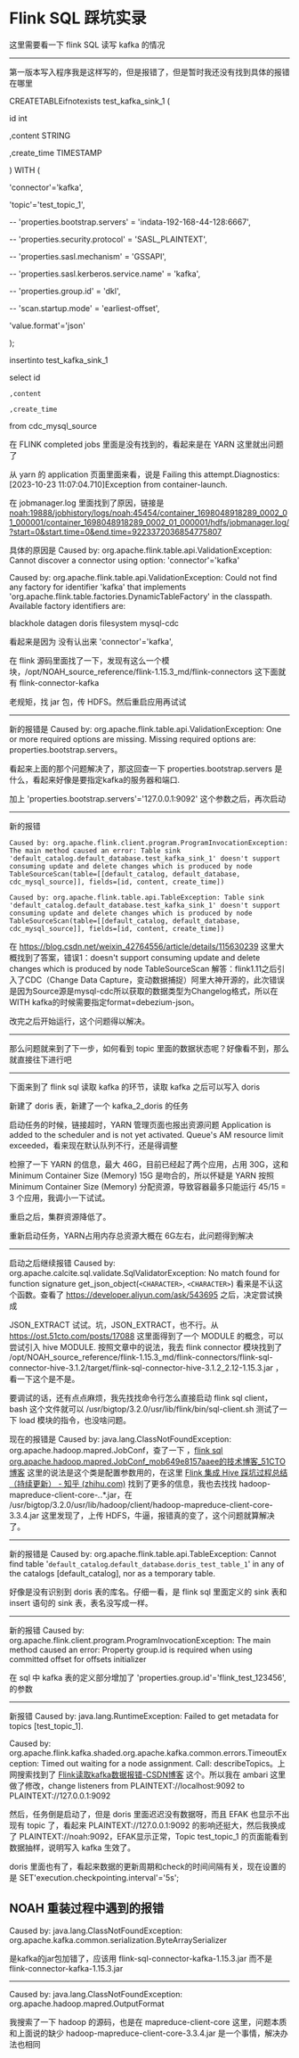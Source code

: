 # Flink SQL 踩坑实录

这里需要看一下 flink SQL 读写 kafka 的情况

---

第一版本写入程序我是这样写的，但是报错了，但是暂时我还没有找到具体的报错在哪里

CREATETABLEifnotexists test_kafka_sink_1 (

  id int

  ,content STRING

  ,create_time TIMESTAMP

) WITH (

  'connector'='kafka',

  'topic'='test_topic_1',

  -- 'properties.bootstrap.servers' = 'indata-192-168-44-128:6667',

  -- 'properties.security.protocol' = 'SASL_PLAINTEXT',

  -- 'properties.sasl.mechanism' = 'GSSAPI',

  -- 'properties.sasl.kerberos.service.name' = 'kafka',

  -- 'properties.group.id' = 'dkl',

  -- 'scan.startup.mode' = 'earliest-offset',

  'value.format'='json'

);

insertinto test_kafka_sink_1

select id

    ,content

    ,create_time

  from cdc_mysql_source

在 FLINK completed jobs 里面是没有找到的，看起来是在 YARN 这里就出问题了

从 yarn 的 application 页面里面来看，说是 Failing this attempt.Diagnostics: [2023-10-23 11:07:04.710]Exception from container-launch.

在 jobmanager.log 里面找到了原因，链接是 [noah:19888/jobhistory/logs/noah:45454/container_1698048918289_0002_01_000001/container_1698048918289_0002_01_000001/hdfs/jobmanager.log/?start=0&amp;start.time=0&amp;end.time=9223372036854775807](http://noah:19888/jobhistory/logs/noah:45454/container_1698048918289_0002_01_000001/container_1698048918289_0002_01_000001/hdfs/jobmanager.log/?start=0&start.time=0&end.time=9223372036854775807)

具体的原因是 Caused by: org.apache.flink.table.api.ValidationException: Cannot discover a connector using option: 'connector'='kafka'

Caused by: org.apache.flink.table.api.ValidationException: Could not find any factory for identifier 'kafka' that implements 'org.apache.flink.table.factories.DynamicTableFactory' in the classpath.
Available factory identifiers are:

blackhole
datagen
doris
filesystem
mysql-cdc

看起来是因为 没有认出来 'connector'='kafka',

在 flink 源码里面找了一下，发现有这么一个模块，/opt/NOAH_source_reference/flink-1.15.3_md/flink-connectors 这下面就有 flink-connector-kafka

老规矩，找 jar 包，传 HDFS。然后重启应用再试试

---

新的报错是 Caused by: org.apache.flink.table.api.ValidationException: One or more required options are missing. Missing required options are: properties.bootstrap.servers。

看起来上面的那个问题解决了，那这回查一下 properties.bootstrap.servers 是什么，看起来好像是要指定kafka的服务器和端口.

加上 'properties.bootstrap.servers'='127.0.0.1:9092' 这个参数之后，再次启动

---

新的报错

```
Caused by: org.apache.flink.client.program.ProgramInvocationException: The main method caused an error: Table sink 'default_catalog.default_database.test_kafka_sink_1' doesn't support consuming update and delete changes which is produced by node TableSourceScan(table=[[default_catalog, default_database, cdc_mysql_source]], fields=[id, content, create_time])

Caused by: org.apache.flink.table.api.TableException: Table sink 'default_catalog.default_database.test_kafka_sink_1' doesn't support consuming update and delete changes which is produced by node TableSourceScan(table=[[default_catalog, default_database, cdc_mysql_source]], fields=[id, content, create_time])

```

在 https://blog.csdn.net/weixin_42764556/article/details/115630239 这里大概找到了答案，错误1：doesn't support consuming update and delete changes which is produced by node TableSourceScan
解答：flink1.11之后引入了CDC（Change Data Capture，变动数据捕捉）阿里大神开源的，此次错误是因为Source源是mysql-cdc所以获取的数据类型为Changelog格式，所以在WITH kafka的时候需要指定format=debezium-json。

改完之后开始运行，这个问题得以解决。

---

那么问题就来到了下一步，如何看到 topic 里面的数据状态呢？好像看不到，那么就直接往下进行吧

---

下面来到了 flink sql 读取 kafka 的环节，读取 kafka 之后可以写入 doris

新建了 doris 表，新建了一个 kafka_2_doris 的任务

启动任务的时候，链接超时，YARN 管理页面也报出资源问题 Application is added to the scheduler and is not yet activated. Queue's AM resource limit exceeded，看来现在默认队列不行，还是得调整

检擦了一下 YARN 的信息，最大 46G，目前已经起了两个应用，占用 30G，这和 Minimum Container Size (Memory) 15G 是吻合的，所以怀疑是 YARN 按照 Minimum Container Size (Memory) 分配资源，导致容器最多只能运行 45/15 = 3 个应用，我调小一下试试。

重启之后，集群资源降低了。

重新启动任务，YARN占用内存总资源大概在 6G左右，此问题得到解决

---

启动之后继续报错 Caused by: org.apache.calcite.sql.validate.SqlValidatorException: No match found for function signature get_json_object(`<CHARACTER>`, `<CHARACTER>`)  看来是不认这个函数。查看了 https://developer.aliyun.com/ask/543695 之后，决定尝试换成

JSON_EXTRACT 试试。坑，JSON_EXTRACT，也不行。从 https://ost.51cto.com/posts/17088 这里面得到了一个 MODULE 的概念，可以尝试引入 hive MODULE. 按照文章中的说法，我去 flink connector 模块找到了 /opt/NOAH_source_reference/flink-1.15.3_md/flink-connectors/flink-sql-connector-hive-3.1.2/target/flink-sql-connector-hive-3.1.2_2.12-1.15.3.jar ，看一下这个是不是。

要调试的话，还有点点麻烦，我先找找命令行怎么直接启动 flink sql client，bash 这个文件就可以 /usr/bigtop/3.2.0/usr/lib/flink/bin/sql-client.sh 测试了一下 load 模块的指令，也没啥问题。

现在的报错是 Caused by: java.lang.ClassNotFoundException: org.apache.hadoop.mapred.JobConf，查了一下 ，[flink sql org.apache.hadoop.mapred.JobConf_mob649e8157aaee的技术博客_51CTO博客](https://blog.51cto.com/u_16175447/7257465) 这里的说法是这个类是配置参数用的，在这里 [Flink 集成 Hive 踩坑过程总结（持续更新） - 知乎 (zhihu.com)](https://zhuanlan.zhihu.com/p/545472819?utm_id=0) 找到了更多的信息，我也去找找 hadoop-mapreduce-client-core-*.*.*.jar，在 /usr/bigtop/3.2.0/usr/lib/hadoop/client/hadoop-mapreduce-client-core-3.3.4.jar 这里发现了，上传 HDFS，牛逼，报错真的变了，这个问题就算解决了。

---

新的报错是 Caused by: org.apache.flink.table.api.TableException: Cannot find table '`default_catalog`.`default_database`.`doris_test_table_1`' in any of the catalogs [default_catalog], nor as a temporary table.

好像是没有识别到 doris 表的库名。仔细一看，是 flink sql 里面定义的 sink 表和 insert 语句的 sink 表，表名没写成一样。

---

新的报错 Caused by: org.apache.flink.client.program.ProgramInvocationException: The main method caused an error: Property group.id is required when using committed offset for offsets initializer

在 sql 中 kafka 表的定义部分增加了 'properties.group.id'='flink_test_123456', 的参数

---

新报错 Caused by: java.lang.RuntimeException: Failed to get metadata for topics [test_topic_1].

Caused by: org.apache.flink.kafka.shaded.org.apache.kafka.common.errors.TimeoutException: Timed out waiting for a node assignment. Call: describeTopics。上网搜索找到了 [Flink读取kafka数据报错-CSDN博客](https://blog.csdn.net/QYHuiiQ/article/details/131544485) 这个。所以我在 ambari 这里做了修改，change listeners from PLAINTEXT://localhost:9092 to PLAINTEXT://127.0.0.1:9092

然后，任务倒是启动了，但是 doris 里面迟迟没有数据呀，而且 EFAK 也显示不出现有 topic 了，看起来 PLAINTEXT://127.0.0.1:9092 的影响还挺大，然后我换成了 PLAINTEXT://noah:9092，EFAK显示正常，Topic test_topic_1 的页面能看到数据抽样，说明写入 kafka 生效了。

doris 里面也有了，看起来数据的更新周期和check的时间间隔有关，现在设置的是 SET'execution.checkpointing.interval'='5s';

## NOAH 重装过程中遇到的报错

Caused by: java.lang.ClassNotFoundException: org.apache.kafka.common.serialization.ByteArraySerializer

是kafka的jar包加错了，应该用 flink-sql-connector-kafka-1.15.3.jar 而不是 flink-connector-kafka-1.15.3.jar

---

Caused by: java.lang.ClassNotFoundException: org.apache.hadoop.mapred.OutputFormat

我搜索了一下 hadoop 的源码，也是在 mapreduce-client-core 这里，问题本质和上面说的缺少 hadoop-mapreduce-client-core-3.3.4.jar 是一个事情，解决办法也相同

